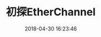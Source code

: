 ---
title: 初探EtherChannel
date: 2018-04-30 16:23:46
categories:
- 課堂學習
tags:
- CCNA
- Switch
thumbnail: 
---